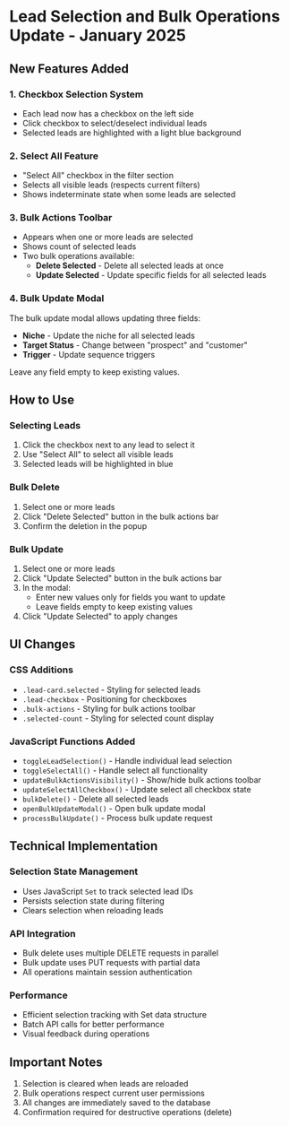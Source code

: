 # Lead Selection and Bulk Operations Update - January 2025

## New Features Added

### 1. **Checkbox Selection System**
- Each lead now has a checkbox on the left side
- Click checkbox to select/deselect individual leads
- Selected leads are highlighted with a light blue background

### 2. **Select All Feature**
- "Select All" checkbox in the filter section
- Selects all visible leads (respects current filters)
- Shows indeterminate state when some leads are selected

### 3. **Bulk Actions Toolbar**
- Appears when one or more leads are selected
- Shows count of selected leads
- Two bulk operations available:
  - **Delete Selected** - Delete all selected leads at once
  - **Update Selected** - Update specific fields for all selected leads

### 4. **Bulk Update Modal**
The bulk update modal allows updating three fields:
- **Niche** - Update the niche for all selected leads
- **Target Status** - Change between "prospect" and "customer"
- **Trigger** - Update sequence triggers

Leave any field empty to keep existing values.

## How to Use

### Selecting Leads
1. Click the checkbox next to any lead to select it
2. Use "Select All" to select all visible leads
3. Selected leads will be highlighted in blue

### Bulk Delete
1. Select one or more leads
2. Click "Delete Selected" button in the bulk actions bar
3. Confirm the deletion in the popup

### Bulk Update
1. Select one or more leads
2. Click "Update Selected" button in the bulk actions bar
3. In the modal:
   - Enter new values only for fields you want to update
   - Leave fields empty to keep existing values
4. Click "Update Selected" to apply changes

## UI Changes

### CSS Additions
- `.lead-card.selected` - Styling for selected leads
- `.lead-checkbox` - Positioning for checkboxes
- `.bulk-actions` - Styling for bulk actions toolbar
- `.selected-count` - Styling for selected count display

### JavaScript Functions Added
- `toggleLeadSelection()` - Handle individual lead selection
- `toggleSelectAll()` - Handle select all functionality
- `updateBulkActionsVisibility()` - Show/hide bulk actions toolbar
- `updateSelectAllCheckbox()` - Update select all checkbox state
- `bulkDelete()` - Delete all selected leads
- `openBulkUpdateModal()` - Open bulk update modal
- `processBulkUpdate()` - Process bulk update request

## Technical Implementation

### Selection State Management
- Uses JavaScript `Set` to track selected lead IDs
- Persists selection state during filtering
- Clears selection when reloading leads

### API Integration
- Bulk delete uses multiple DELETE requests in parallel
- Bulk update uses PUT requests with partial data
- All operations maintain session authentication

### Performance
- Efficient selection tracking with Set data structure
- Batch API calls for better performance
- Visual feedback during operations

## Important Notes
1. Selection is cleared when leads are reloaded
2. Bulk operations respect current user permissions
3. All changes are immediately saved to the database
4. Confirmation required for destructive operations (delete)
